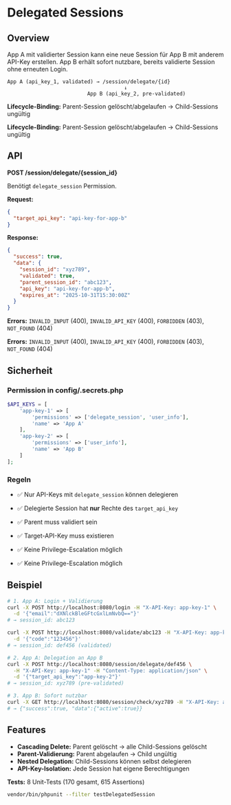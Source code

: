 # Delegated Sessions

## Overview

App A mit validierter Session kann eine neue Session für App B mit anderem API-Key erstellen. App B erhält sofort nutzbare, bereits validierte Session ohne erneuten Login.

```
App A (api_key_1, validated) → /session/delegate/{id}
                                      ↓
                          App B (api_key_2, pre-validated)
```

**Lifecycle-Binding:** Parent-Session gelöscht/abgelaufen → Child-Sessions ungültig

**Lifecycle-Binding:** Parent-Session gelöscht/abgelaufen → Child-Sessions ungültig

## API

**POST /session/delegate/{session_id}**

Benötigt `delegate_session` Permission.

**Request:**
```json
{
  "target_api_key": "api-key-for-app-b"
}
```

**Response:**
```json
{
  "success": true,
  "data": {
    "session_id": "xyz789",
    "validated": true,
    "parent_session_id": "abc123",
    "api_key": "api-key-for-app-b",
    "expires_at": "2025-10-31T15:30:00Z"
  }
}
```

**Errors:** `INVALID_INPUT` (400), `INVALID_API_KEY` (400), `FORBIDDEN` (403), `NOT_FOUND` (404)

**Errors:** `INVALID_INPUT` (400), `INVALID_API_KEY` (400), `FORBIDDEN` (403), `NOT_FOUND` (404)

## Sicherheit

### Permission in config/.secrets.php

```php
$API_KEYS = [
    'app-key-1' => [
        'permissions' => ['delegate_session', 'user_info'],
        'name' => 'App A'
    ],
    'app-key-2' => [
        'permissions' => ['user_info'],
        'name' => 'App B'
    ]
];
```

### Regeln

- ✅ Nur API-Keys mit `delegate_session` können delegieren
- ✅ Delegierte Session hat **nur** Rechte des `target_api_key`
- ✅ Parent muss validiert sein
- ✅ Target-API-Key muss existieren
- ✅ Keine Privilege-Escalation möglich

- ✅ Keine Privilege-Escalation möglich

## Beispiel

```bash
# 1. App A: Login + Validierung
curl -X POST http://localhost:8080/login -H "X-API-Key: app-key-1" \
  -d '{"email":"dXNlckBleGFtcGxlLmNvbQ=="}'
# → session_id: abc123

curl -X POST http://localhost:8080/validate/abc123 -H "X-API-Key: app-key-1" \
  -d '{"code":"123456"}'
# → session_id: def456 (validated)

# 2. App A: Delegation an App B
curl -X POST http://localhost:8080/session/delegate/def456 \
  -H "X-API-Key: app-key-1" -H "Content-Type: application/json" \
  -d '{"target_api_key":"app-key-2"}'
# → session_id: xyz789 (pre-validated)

# 3. App B: Sofort nutzbar
curl -X GET http://localhost:8080/session/check/xyz789 -H "X-API-Key: app-key-2"
# → {"success":true, "data":{"active":true}}
```

## Features

- **Cascading Delete:** Parent gelöscht → alle Child-Sessions gelöscht
- **Parent-Validierung:** Parent abgelaufen → Child ungültig
- **Nested Delegation:** Child-Sessions können selbst delegieren
- **API-Key-Isolation:** Jede Session hat eigene Berechtigungen

**Tests:** 8 Unit-Tests (170 gesamt, 615 Assertions)
```bash
vendor/bin/phpunit --filter testDelegatedSession
```
